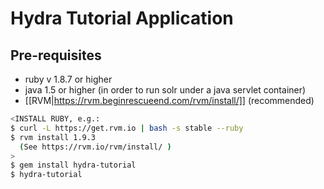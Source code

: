 # Hydra Tutorial Application

## Pre-requisites
 * ruby v 1.8.7 or higher
 * java 1.5 or higher (in order to run solr under a java servlet container)
 * [[RVM|https://rvm.beginrescueend.com/rvm/install/]] (recommended)

```bash
<INSTALL RUBY, e.g.:
$ curl -L https://get.rvm.io | bash -s stable --ruby
$ rvm install 1.9.3
  (See https://rvm.io/rvm/install/ )
>
$ gem install hydra-tutorial
$ hydra-tutorial
```


